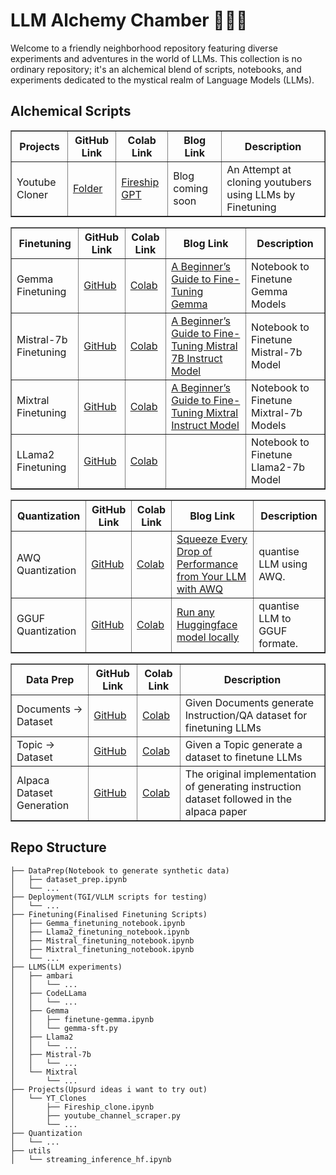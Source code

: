# LLM Alchemy Chamber 🧙‍♂️✨

Welcome to a friendly neighborhood repository featuring diverse experiments and adventures in the world of LLMs. This collection is no ordinary repository; it's an alchemical blend of scripts, notebooks, and experiments dedicated to the mystical realm of Language Models (LLMs).


## Alchemical Scripts

<table border="1">
    <tr>
        <th>Projects</th>
        <th>GitHub Link</th>
        <th>Colab Link</th>
        <th>Blog Link</th>
        <th>Description</th>
    </tr>
    <tr>
        <td>Youtube Cloner</td>
        <td><a href="https://github.com/adithya-s-k/LLM-Alchemy-Chamber/tree/main/Projects/YT_Clones">Folder</a></td>
        <td><a href="https://colab.research.google.com/github/adithya-s-k/LLM-Alchemy-Chamber/blob/main/Projects/YT_Clones/Fireship_clone.ipynb">Fireship GPT</a></td>
        <td>Blog coming soon</td>
        <td>An Attempt at cloning youtubers using LLMs by Finetuning</td>
    </tr>
</table>



<table border="1">
    <tr>
        <th>Finetuning</th>
        <th>GitHub Link</th>
        <th>Colab Link</th>
        <th>Blog Link</th>
        <th>Description</th>
    </tr>
    <tr>
        <td>Gemma Finetuning</td>
        <td><a href="https://github.com/adithya-s-k/LLM-Cookbook/blob/main/Finetuning/Gemma_finetuning_notebook.ipynb">GitHub</a></td>
        <td><a href="https://colab.research.google.com/github/adithya-s-k/LLM-Cookbook/blob/main/Finetuning/Gemma_finetuning_notebook.ipynb">Colab</a></td>
        <td><a href="https://medium.com/@adithyask/a-beginners-guide-to-fine-tuning-gemma-0444d46d821c">A Beginner’s Guide to Fine-Tuning Gemma</a></td>
        <td>Notebook to Finetune Gemma Models</td>
    </tr>
    <tr>
        <td>Mistral-7b Finetuning</td>
        <td><a href="https://github.com/adithya-s-k/LLM-Cookbook/blob/main/Finetuning/Mistral_finetuning_notebook.ipynb">GitHub</a></td>
        <td><a href="https://colab.research.google.com/github/adithya-s-k/LLM-Cookbook/blob/main/Finetuning/Mistral_finetuning_notebook.ipynb">Colab</a></td>
        <td><a href="https://adithyask.medium.com/a-beginners-guide-to-fine-tuning-mistral-7b-instruct-model-0f39647b20fe">A Beginner’s Guide to Fine-Tuning Mistral 7B Instruct Model</a></td>
        <td>Notebook to Finetune Mistral-7b Model</td>
    </tr>
    <tr>
        <td>Mixtral Finetuning</td>
        <td><a href="https://github.com/adithya-s-k/LLM-Cookbook/blob/main/Finetuning/Mixtral_finetuning_notebook.ipynb">GitHub</a></td>
        <td><a href="https://colab.research.google.com/github/adithya-s-k/LLM-Cookbook/blob/main/Finetuning/Mixtral_finetuning_notebook.ipynb">Colab</a></td>
        <td><a href="https://generativeai.pub/a-beginners-guide-to-fine-tuning-mixtral-instruct-model-7f6a30aacf61">A Beginner’s Guide to Fine-Tuning Mixtral Instruct Model</a></td>
        <td>Notebook to Finetune Mixtral-7b Models</td>
    </tr>
    <tr>
        <td>LLama2 Finetuning</td>
        <td><a href="https://github.com/adithya-s-k/LLM-Cookbook/blob/main/Finetuning/Llama2_finetuning_notebook.ipynb">GitHub</a></td>
        <td><a href="https://colab.research.google.com/github/adithya-s-k/LLM-Cookbook/blob/main/Finetuning/Llama2_finetuning_notebook.ipynb">Colab</a></td>
        <td></td>
        <td>Notebook to Finetune Llama2-7b Model</td>
    </tr>
</table>

<table border="1">
    <tr>
        <th>Quantization</th>
        <th>GitHub Link</th>
        <th>Colab Link</th>
        <th>Blog Link</th>
        <th>Description</th>
    </tr>
    <tr>
        <td>AWQ Quantization</td>
        <td><a href="https://github.com/adithya-s-k/LLM-Alchemy-Chamber/blob/main/Quantization/AWQ_Quantization.ipynb">GitHub</a></td>
        <td><a href="https://colab.research.google.com/github/adithya-s-k/LLM-Alchemy-Chamber/blob/main/Quantization/AWQ_Quantization.ipynb">Colab</a></td>
        <td><a href="https://adithyask.medium.com/squeeze-every-drop-of-performance-from-your-llm-with-awq-activation-aware-quantization-53973365eaaa?sk=43ddb56748cab819777c1ccad39eb9ee">Squeeze Every Drop of Performance from Your LLM with AWQ</a></td>
        <td>quantise LLM using AWQ.</td>
    </tr>
    <tr>
        <td>GGUF Quantization</td>
        <td><a href="https://github.com/adithya-s-k/LLM-Alchemy-Chamber/blob/main/Quantization/GGUF_Quantization.ipynb">GitHub</a></td>
        <td><a href="https://colab.research.google.com/github/adithya-s-k/LLM-Alchemy-Chamber/blob/main/Quantization/GGUF_Quantization.ipynb">Colab</a></td>
        <td><a href="https://adithyask.medium.com/run-any-huggingface-model-locally-6bf817fdaff3?sk=46eea5f41270342bbc513a108fe6e57e">Run any Huggingface model locally</a></td>
        <td>quantise LLM to GGUF formate.</td>
    </tr>
</table>

<table border="1">
    <tr>
        <th>Data Prep</th>
        <th>GitHub Link</th>
        <th>Colab Link</th>
        <th>Description</th>
    </tr>
    <tr>
        <td>Documents -> Dataset</td>
        <td><a href="https://github.com/adithya-s-k/LLM-Cookbook/blob/main/DataPrep/dataset_generator_from_documents.ipynb">GitHub</a></td>
        <td><a href="https://colab.research.google.com/github/adithya-s-k/LLM-Cookbook/blob/main/DataPrep/dataset_generator_from_documents.ipynb">Colab</a></td>
        <td>Given Documents generate Instruction/QA dataset for finetuning LLMs</td>
    </tr>
    <tr>
        <td>Topic -> Dataset</td>
        <td><a href="https://github.com/adithya-s-k/LLM-Cookbook/blob/main/DataPrep/dataset_generator_from_topic.ipynb">GitHub</a></td>
        <td><a href="https://colab.research.google.com/github/adithya-s-k/LLM-Cookbook/blob/main/DataPrep/dataset_generator_from_topic.ipynb">Colab</a></td>
        <td>Given a Topic generate a dataset to finetune LLMs</td>
    </tr>
    <tr>
        <td>Alpaca Dataset Generation</td>
        <td><a href="https://github.com/adithya-s-k/LLM-Cookbook/blob/main/DataPrep/instruction_dataset_generator.ipynb">GitHub</a></td>
        <td><a href="https://colab.research.google.com/github.com/adithya-s-k/LLM-Cookbook/blob/main/DataPrep/instruction_dataset_generator.ipynb">Colab</a></td>
        <td>The original implementation of generating instruction dataset followed in the alpaca paper</td>
    </tr>
</table>


## Repo Structure

```
├── DataPrep(Notebook to generate synthetic data)
│   ├── dataset_prep.ipynb
│   └── ...
├── Deployment(TGI/VLLM scripts for testing)
│   └── ...
├── Finetuning(Finalised Finetuning Scripts)
│   ├── Gemma_finetuning_notebook.ipynb
│   ├── Llama2_finetuning_notebook.ipynb
│   ├── Mistral_finetuning_notebook.ipynb
│   ├── Mixtral_finetuning_notebook.ipynb
│   └── ...
├── LLMS(LLM experiments)
│   ├── ambari
│   │   └── ...
│   ├── CodeLLama
│   │   └── ...
│   ├── Gemma
│   │   ├── finetune-gemma.ipynb
│   │   └── gemma-sft.py
│   ├── Llama2
│   │   └── ...
│   ├── Mistral-7b
│   │   └── ...
│   └── Mixtral
│       └── ...
├── Projects(Upsurd ideas i want to try out)
│   └── YT_Clones
│       ├── Fireship_clone.ipynb
│       ├── youtube_channel_scraper.py
│       └── ...
├── Quantization
│   └── ...
├── utils
│   └── streaming_inference_hf.ipynb
```